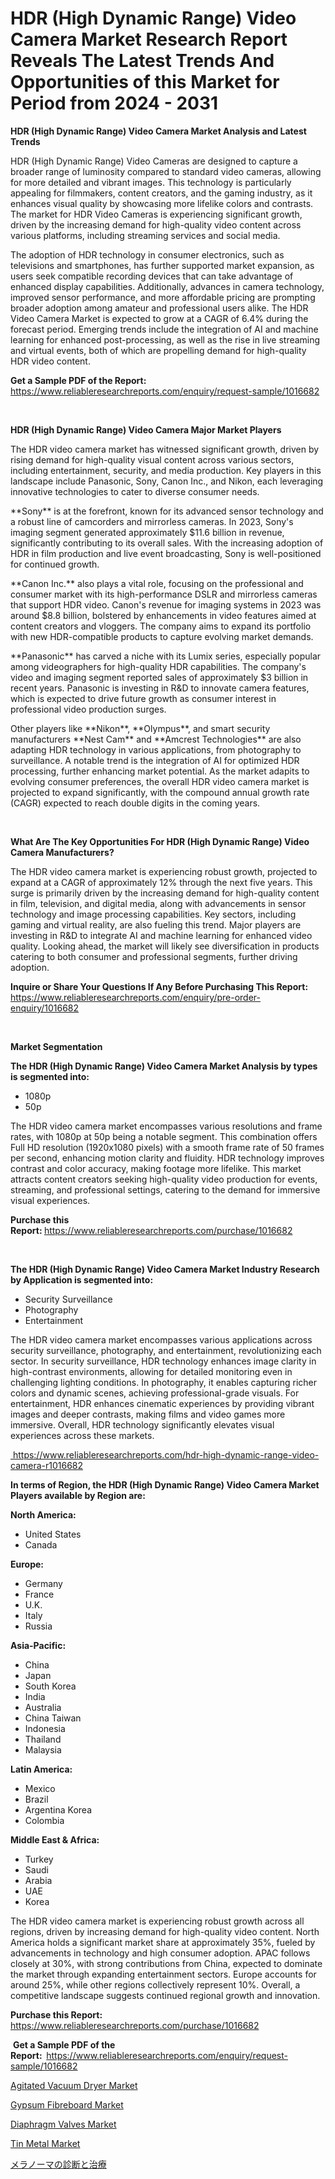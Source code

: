 <p><h1>HDR (High Dynamic Range) Video Camera Market Research Report Reveals The Latest Trends And Opportunities of this Market for Period from 2024 - 2031</h1></p><p><strong>HDR (High Dynamic Range) Video Camera Market Analysis and Latest Trends</strong></p>
<p><p>HDR (High Dynamic Range) Video Cameras are designed to capture a broader range of luminosity compared to standard video cameras, allowing for more detailed and vibrant images. This technology is particularly appealing for filmmakers, content creators, and the gaming industry, as it enhances visual quality by showcasing more lifelike colors and contrasts. The market for HDR Video Cameras is experiencing significant growth, driven by the increasing demand for high-quality video content across various platforms, including streaming services and social media.</p><p>The adoption of HDR technology in consumer electronics, such as televisions and smartphones, has further supported market expansion, as users seek compatible recording devices that can take advantage of enhanced display capabilities. Additionally, advances in camera technology, improved sensor performance, and more affordable pricing are prompting broader adoption among amateur and professional users alike. The HDR Video Camera Market is expected to grow at a CAGR of 6.4% during the forecast period. Emerging trends include the integration of AI and machine learning for enhanced post-processing, as well as the rise in live streaming and virtual events, both of which are propelling demand for high-quality HDR video content.</p></p>
<p><strong>Get a Sample PDF of the Report:&nbsp;</strong> <a href="https://www.reliableresearchreports.com/enquiry/request-sample/1016682">https://www.reliableresearchreports.com/enquiry/request-sample/1016682</a></p>
<p>&nbsp;</p>
<p><strong>HDR (High Dynamic Range) Video Camera Major Market Players</strong></p>
<p><p>The HDR video camera market has witnessed significant growth, driven by rising demand for high-quality visual content across various sectors, including entertainment, security, and media production. Key players in this landscape include Panasonic, Sony, Canon Inc., and Nikon, each leveraging innovative technologies to cater to diverse consumer needs.</p><p>**Sony** is at the forefront, known for its advanced sensor technology and a robust line of camcorders and mirrorless cameras. In 2023, Sony's imaging segment generated approximately $11.6 billion in revenue, significantly contributing to its overall sales. With the increasing adoption of HDR in film production and live event broadcasting, Sony is well-positioned for continued growth.</p><p>**Canon Inc.** also plays a vital role, focusing on the professional and consumer market with its high-performance DSLR and mirrorless cameras that support HDR video. Canon's revenue for imaging systems in 2023 was around $8.8 billion, bolstered by enhancements in video features aimed at content creators and vloggers. The company aims to expand its portfolio with new HDR-compatible products to capture evolving market demands.</p><p>**Panasonic** has carved a niche with its Lumix series, especially popular among videographers for high-quality HDR capabilities. The company's video and imaging segment reported sales of approximately $3 billion in recent years. Panasonic is investing in R&D to innovate camera features, which is expected to drive future growth as consumer interest in professional video production surges.</p><p>Other players like **Nikon**, **Olympus**, and smart security manufacturers **Nest Cam** and **Amcrest Technologies** are also adapting HDR technology in various applications, from photography to surveillance. A notable trend is the integration of AI for optimized HDR processing, further enhancing market potential. As the market adapits to evolving consumer preferences, the overall HDR video camera market is projected to expand significantly, with the compound annual growth rate (CAGR) expected to reach double digits in the coming years.</p></p>
<p>&nbsp;</p>
<p><strong>What Are The Key Opportunities For HDR (High Dynamic Range) Video Camera Manufacturers?</strong></p>
<p><p>The HDR video camera market is experiencing robust growth, projected to expand at a CAGR of approximately 12% through the next five years. This surge is primarily driven by the increasing demand for high-quality content in film, television, and digital media, along with advancements in sensor technology and image processing capabilities. Key sectors, including gaming and virtual reality, are also fueling this trend. Major players are investing in R&D to integrate AI and machine learning for enhanced video quality. Looking ahead, the market will likely see diversification in products catering to both consumer and professional segments, further driving adoption.</p></p>
<p><strong>Inquire or Share Your Questions If Any Before Purchasing This Report:</strong> <a href="https://www.reliableresearchreports.com/enquiry/pre-order-enquiry/1016682">https://www.reliableresearchreports.com/enquiry/pre-order-enquiry/1016682</a></p>
<p>&nbsp;</p>
<p><strong>Market Segmentation</strong></p>
<p><strong>The HDR (High Dynamic Range) Video Camera Market Analysis by types is segmented into:</strong></p>
<p><ul><li>1080p</li><li>50p</li></ul></p>
<p><p>The HDR video camera market encompasses various resolutions and frame rates, with 1080p at 50p being a notable segment. This combination offers Full HD resolution (1920x1080 pixels) with a smooth frame rate of 50 frames per second, enhancing motion clarity and fluidity. HDR technology improves contrast and color accuracy, making footage more lifelike. This market attracts content creators seeking high-quality video production for events, streaming, and professional settings, catering to the demand for immersive visual experiences.</p></p>
<p><strong>Purchase this Report:&nbsp;</strong><a href="https://www.reliableresearchreports.com/purchase/1016682">https://www.reliableresearchreports.com/purchase/1016682</a></p>
<p>&nbsp;</p>
<p><strong>The HDR (High Dynamic Range) Video Camera Market Industry Research by Application is segmented into:</strong></p>
<p><ul><li>Security Surveillance</li><li>Photography</li><li>Entertainment</li></ul></p>
<p><p>The HDR video camera market encompasses various applications across security surveillance, photography, and entertainment, revolutionizing each sector. In security surveillance, HDR technology enhances image clarity in high-contrast environments, allowing for detailed monitoring even in challenging lighting conditions. In photography, it enables capturing richer colors and dynamic scenes, achieving professional-grade visuals. For entertainment, HDR enhances cinematic experiences by providing vibrant images and deeper contrasts, making films and video games more immersive. Overall, HDR technology significantly elevates visual experiences across these markets.</p></p>
<p><a href="https://www.reliableresearchreports.com/hdr-high-dynamic-range-video-camera-r1016682">&nbsp;https://www.reliableresearchreports.com/hdr-high-dynamic-range-video-camera-r1016682</a></p>
<p><strong>In terms of Region, the HDR (High Dynamic Range) Video Camera Market Players available by Region are:</strong></p>
<p>
    <p> <strong> North America: </strong>
        <ul>
            <li>United States</li>
            <li>Canada</li>
        </ul>
        </p> 
    <p> <strong> Europe: </strong>
        <ul>
            <li>Germany</li>
            <li>France</li>
            <li>U.K.</li>
            <li>Italy</li>
            <li>Russia</li>
        </ul>
        </p> 
    <p> <strong> Asia-Pacific: </strong>
        <ul>
            <li>China</li>
            <li>Japan</li>
            <li>South Korea</li>
            <li>India</li>
            <li>Australia</li>
            <li>China Taiwan</li>
            <li>Indonesia</li>
            <li>Thailand</li>
            <li>Malaysia</li>
        </ul>
        </p> 
    <p> <strong> Latin America: </strong>
        <ul>
            <li>Mexico</li>
            <li>Brazil</li>
            <li>Argentina Korea</li>
            <li>Colombia</li>
        </ul>
        </p> 
    <p> <strong> Middle East & Africa: </strong>
        <ul>
            <li>Turkey</li>
            <li>Saudi</li>
            <li>Arabia</li>
            <li>UAE</li>
            <li>Korea</li>
        </ul>
    </p>
    </p>
<p><p>The HDR video camera market is experiencing robust growth across all regions, driven by increasing demand for high-quality video content. North America holds a significant market share at approximately 35%, fueled by advancements in technology and high consumer adoption. APAC follows closely at 30%, with strong contributions from China, expected to dominate the market through expanding entertainment sectors. Europe accounts for around 25%, while other regions collectively represent 10%. Overall, a competitive landscape suggests continued regional growth and innovation.</p></p>
<p><strong>Purchase this Report: </strong><a href="https://www.reliableresearchreports.com/purchase/1016682">https://www.reliableresearchreports.com/purchase/1016682</a></p>
<p>&nbsp;<strong>Get a Sample PDF of the Report:&nbsp;&nbsp;</strong><a href="https://www.reliableresearchreports.com/enquiry/request-sample/1016682">https://www.reliableresearchreports.com/enquiry/request-sample/1016682</a></p>
<p><strong></strong></p>
<p><p><a href="https://medium.com/@caroline.hamilton5656/what-is-agitated-vacuum-dryer-market-7b2863057b4e">Agitated Vacuum Dryer Market</a></p><p><a href="https://issuu.com/reportprime-2/docs/gypsum-fibreboard-market-size-2030._a9daa4b9000b55">Gypsum Fibreboard Market</a></p><p><a href="https://github.com/AlisaRowe24/Market-Research-Report-List-1/blob/main/diaphragm-valves-market.md">Diaphragm Valves Market</a></p><p><a href="https://issuu.com/reportprime-2/docs/tin-metal-market-size-2030.pptx_249a17fb1024fe">Tin Metal Market</a></p><p><a href="https://medium.com/@alioukaye1/melanoma-diagnostics-and-therapeutics-market-%E3%81%AF-%E3%82%B3%E3%82%B9%E3%83%88%E7%AE%A1%E7%90%86%E3%81%A8%E5%8A%B9%E7%8E%87%E5%90%91%E4%B8%8A%E3%82%92%E5%84%AA%E5%85%88%E3%81%97%E3%81%BE%E3%81%99-%E3%81%95%E3%82%89%E3%81%AB-%E5%A0%B1%E5%91%8A%E6%9B%B8%E3%81%AF%E5%B8%82%E5%A0%B4%E3%81%AE%E9%9C%80%E8%A6%81%E9%9D%A2%E3%81%A8%E4%BE%9B%E7%B5%A6%E9%9D%A2%E3%81%AE%E4%B8%A1%E6%96%B9%E3%82%92%E3%82%AB%E3%83%90%E3%83%BC%E3%81%97%E3%81%A6%E3%81%84%E3%81%BE%E3%81%99-f0f27fe0101f">メラノーマの診断と治療</a></p></p>